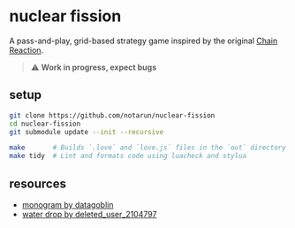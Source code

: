 # nuclear fission

A pass-and-play, grid-based strategy game inspired by the original [Chain Reaction](https://play.google.com/store/apps/details?id=com.BuddyMattEnt.ChainReaction&hl=en_IN).

> ⚠️ **Work in progress, expect bugs**

## setup

```bash
git clone https://github.com/notarun/nuclear-fission
cd nuclear-fission
git submodule update --init --recursive

make       # Builds `.love` and `love.js` files in the `out` directory
make tidy  # Lint and formats code using luacheck and stylua
```

## resources

- [monogram by datagoblin](https://datagoblin.itch.io/monogram)
- [water drop by deleted_user_2104797](https://freesound.org/s/166320/)
